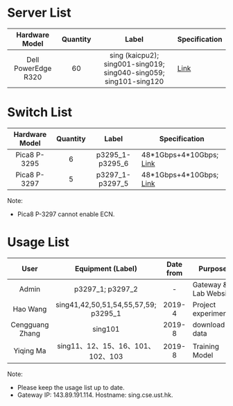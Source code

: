 # Server List

| Hardware Model | Quantity | Label | Specification |
| :-------------: | :-------------: | :-------------: | ------------- |
| Dell PowerEdge R320 | 60 | sing (kaicpu2); sing001-sing019; sing040-sing059; sing101-sing120 | [Link](http://www.dell.com/hk/en/business/p/poweredge-r320/pd) |

# Switch List

| Hardware Model | Quantity | Label | Specification |
| :-------------: | :-------------: | :-------------: | ------------- |
| Pica8 P-3295 | 6 | p3295_1-p3295_6 | 48\*1Gbps+4\*10Gbps; [Link](http://www.pica8.com/documents/pica8-datasheet-48x1gbe-p3290-p3295.pdf) |
| Pica8 P-3297 | 5 | p3297_1-p3297_5 | 48\*1Gbps+4\*10Gbps; [Link](http://www.pica8.com/wp-content/uploads/2015/09/pica8-datasheet-48x1gbe-p3297.pdf) |

Note: 

* Pica8 P-3297 cannot enable ECN.

# Usage List
| User | Equipment (Label) | Date from | Purpose |
| :-------------: | :-------------: | :-------------: | ------------- |
| Admin | p3297_1; p3297_2 | - | Gateway & Lab Website |
| Hao Wang | sing41,42,50,51,54,55,57,59; p3295_1 | 2019-4 | Project experiments |
| Cengguang Zhang | sing101 | 2019-8 | download data |
| Yiqing Ma | sing11、12、15、16、101、102、103 | 2019-8 | Training Model |

Note:

* Please keep the usage list up to date.
* Gateway IP: 143.89.191.114. Hostname: sing.cse.ust.hk.
            

